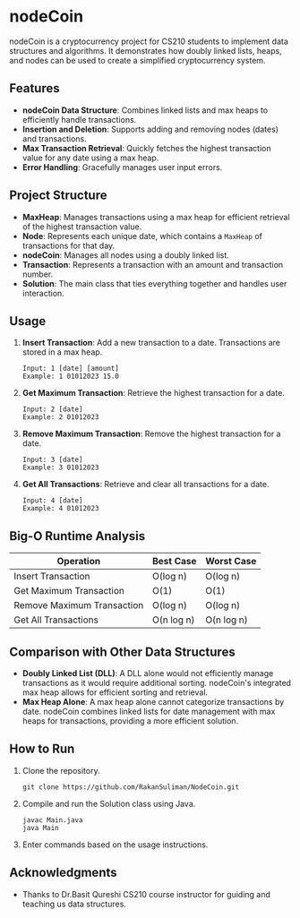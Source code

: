 # nodeCoin

nodeCoin is a cryptocurrency project for CS210 students to implement data structures and algorithms. It demonstrates how doubly linked lists, heaps, and nodes can be used to create a simplified cryptocurrency system.

## Features

- **nodeCoin Data Structure**: Combines linked lists and max heaps to efficiently handle transactions.
- **Insertion and Deletion**: Supports adding and removing nodes (dates) and transactions.
- **Max Transaction Retrieval**: Quickly fetches the highest transaction value for any date using a max heap.
- **Error Handling**: Gracefully manages user input errors.

## Project Structure

- **MaxHeap**: Manages transactions using a max heap for efficient retrieval of the highest transaction value.
- **Node**: Represents each unique date, which contains a `MaxHeap` of transactions for that day.
- **nodeCoin**: Manages all nodes using a doubly linked list.
- **Transaction**: Represents a transaction with an amount and transaction number.
- **Solution**: The main class that ties everything together and handles user interaction.

## Usage

1. **Insert Transaction**: Add a new transaction to a date. Transactions are stored in a max heap.
   ```
   Input: 1 [date] [amount]
   Example: 1 01012023 15.0
   ```

2. **Get Maximum Transaction**: Retrieve the highest transaction for a date.
   ```
   Input: 2 [date]
   Example: 2 01012023
   ```

3. **Remove Maximum Transaction**: Remove the highest transaction for a date.
   ```
   Input: 3 [date]
   Example: 3 01012023
   ```

4. **Get All Transactions**: Retrieve and clear all transactions for a date.
   ```
   Input: 4 [date]
   Example: 4 01012023
   ```

## Big-O Runtime Analysis

| Operation                  | Best Case      | Worst Case     |
|---------------------------|----------------|----------------|
| Insert Transaction        | O(log n)       | O(log n)       |
| Get Maximum Transaction   | O(1)           | O(1)           |
| Remove Maximum Transaction| O(log n)       | O(log n)       |
| Get All Transactions      | O(n log n)     | O(n log n)     |

## Comparison with Other Data Structures

- **Doubly Linked List (DLL)**: A DLL alone would not efficiently manage transactions as it would require additional sorting. nodeCoin's integrated max heap allows for efficient sorting and retrieval.
- **Max Heap Alone**: A max heap alone cannot categorize transactions by date. nodeCoin combines linked lists for date management with max heaps for transactions, providing a more efficient solution.

## How to Run

1. Clone the repository.
   ```
   git clone https://github.com/RakanSuliman/NodeCoin.git
   ```
2. Compile and run the Solution class using Java.
   ```
   javac Main.java
   java Main
   ```
3. Enter commands based on the usage instructions.



## Acknowledgments

- Thanks to Dr.Basit Qureshi CS210 course instructor for guiding and teaching us data structures. 
